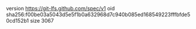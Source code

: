version https://git-lfs.github.com/spec/v1
oid sha256:f00be03a5043d5e5f1b0a632968d7c940b085ed168549223fffbfde50cd152b1
size 3067
